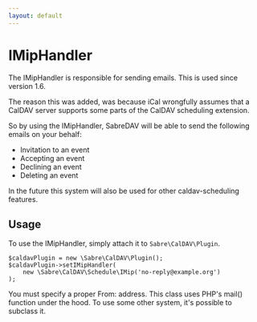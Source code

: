 ```yaml
---
layout: default
---
```


IMipHandler
===========

The IMipHandler is responsible for sending emails. This is used since version
1.6.

The reason this was added, was because iCal wrongfully assumes that a CalDAV
server supports some parts of the CalDAV scheduling extension.

So by using the IMipHandler, SabreDAV will be able to send the following
emails on your behalf:

  * Invitation to an event
  * Accepting an event
  * Declining an event
  * Deleting an event

In the future this system will also be used for other caldav-scheduling
features.

Usage
-----

To use the IMipHandler, simply attach it to `Sabre\CalDAV\Plugin`.


    $caldavPlugin = new \Sabre\CalDAV\Plugin();
    $caldavPlugin->setIMipHandler(
        new \Sabre\CalDAV\Schedule\IMip('no-reply@example.org')
    );

You must specify a proper From: address. This class uses PHP's mail() function
under the hood. To use some other system, it's possible to subclass it.

